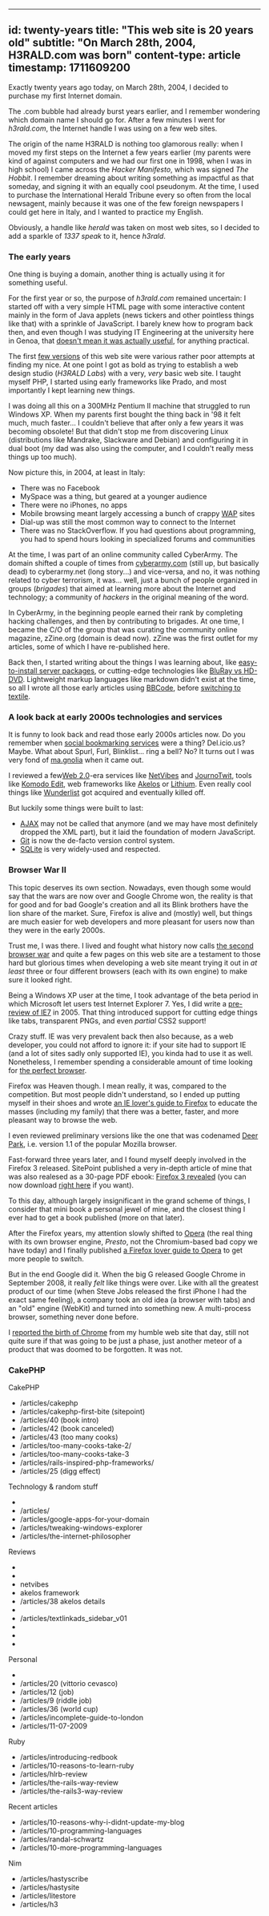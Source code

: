 -----
id: twenty-years
title: "This web site is 20 years old"
subtitle: "On March 28th, 2004, H3RALD.com was born"
content-type: article
timestamp: 1711609200
-----

Exactly twenty years ago today, on March 28th, 2004, I decided to purchase my first Internet domain. 

The .com bubble had already burst years earlier, and I remember wondering which domain name I should go for. After a few minutes I went for *h3rald.com*, the Internet handle I was using on a few web sites.

The origin of the name H3RALD is nothing too glamorous really: when I moved my first steps on the Internet a few years earlier (my parents were kind of against computers and we had our first one in 1998, when I was in high school) I came across the *Hacker Manifesto*, which was signed *The Hobbit*. I remember dreaming about writing something as impactful as that someday, and signing it with an equally cool pseudonym. At the time, I used to purchase the International Herald Tribune every so often from the local newsagent, mainly because it was one of the few foreign newspapers I could get here in Italy, and I wanted to practice my English.

Obviously, a handle like *herald* was taken on most web sites, so I decided to add a sparkle of *1337 speak* to it, hence *h3rald*.

### The early years

One thing is buying a domain, another thing is actually using it for something useful. 

For the first year or so, the purpose of *h3rald.com* remained uncertain: I started off with a very simple HTML page with some interactive content mainly in the form of Java applets (news tickers and other pointless things like that) with a sprinkle of JavaScript. I barely knew how to program back then, and even though I was studying IT Engineering at the university here in Genoa, that [doesn't mean it was actually useful](/articles/academic), for anything practical.

The first [few versions](/h3rald/) of this web site were various rather poor attempts at finding my nice. At one point I got as bold as trying to establish a web design studio (_H3RALD Labs_) with a very, _very_ basic web site. I taught myself PHP, I started using early frameworks like Prado, and most importantly I kept learning new things. 

I was doing all this on a 300MHz Pentium II machine that struggled to run Windows XP. When my parents first bought the thing back in '98 it felt much, much faster... I couldn't believe that after only a few years it was becoming obsolete! But that didn't stop me from discovering Linux (distributions like Mandrake, Slackware and Debian) and configuring it in dual boot (my dad was also using the computer, and I couldn't really mess things up too much).

Now picture this, in 2004, at least in Italy:
- There was no Facebook
- MySpace was a thing, but geared at a younger audience
- There were no iPhones, no apps
- Mobile browsing meant largely accessing a bunch of crappy [WAP](https://en.m.wikipedia.org/wiki/Wireless_Application_Protocol) sites
- Dial-up was still the most common way to connect to the Internet 
- There was no StackOverflow. If you had questions about programming, you had to spend hours looking in specialized forums and communities

At the time, I was part of an online community called CyberArmy. The domain shifted a couple of times from [cyberarmy.com](https://www.cyberarmy.com) (still up, but basically dead) to cyberarmy.net (long story...) and vice-versa, and no, it was nothing related to cyber terrorism, it was... well, just a bunch of people organized in groups (_brigades_) that aimed at learning more about the Internet and technology; a community of _hackers_ in the original meaning of the word.

In CyberArmy, in the beginning people earned their rank by completing hacking challenges, and then by contributing to brigades. At one time, I became the C/O of the group that was curating the community online magazine, zZine.org (domain is dead now). zZine was the first outlet for my articles, some of which I have re-published here.

Back then, I started writing about the things I was learning about, like [easy-to-install server packages](/articles/server-packages), or cutting-edge technologies like [BluRay vs HD-DVD](/articles/next-generation-dvds). Lightweight markup languages like markdown didn't exist at the time, so all I wrote all those early articles using [BBCode](https://en.m.wikipedia.org/wiki/BBCode), before [switching to textile](/articles/18).

### A look back at early 2000s technologies and services

It is funny to look back and read those early 2000s articles now. Do you remember when [social bookmarking services](/articles/social-bookmarking-services) were a thing? Del.icio.us? Maybe. What about Spurl, Furl, Blinklist... ring a bell? No? It turns out I was very fond of [ma.gnolia](/articles/magnolia) when it came out. 

I reviewed a few[Web 2.0](https://en.m.wikipedia.org/wiki/Web_2.0)-era services like [NetVibes](/articles/39) and [JournoTwit](/articles/journotwit-review), tools like [Komodo Edit](/articles/komodo-edit-review), web frameworks like [Akelos](/articles/34/) or [Lithium](/articles/getting-started-with-lithium). Even really cool things like [Wunderlist](/articles/wunderlist) got acquired and eventually killed off.

But luckily some things were built to last:
- [AJAX](/articles/what-is-ajax) may not be called that anymore (and we may have most definitely dropped the XML part), but it laid the foundation of modern JavaScript.
- [Git](/articles/git-for-the-locals) is now the de-facto version control system.
- [SQLite](/articles/quick-overview-of-sqlite) is very widely-used and respected.

### Browser War II

This topic deserves its own section. Nowadays, even though some would say that the wars are now over and Google Chrome won, the reality is that for good and for bad Google's creation and all its Blink brothers have the lion share of the market. Sure, Firefox is alive and (mostly) well, but things are much easier for web developers and more pleasant for users now than they were in the early 2000s.

Trust me, I was there. I lived and fought what history now calls [the second browser war](https://en.m.wikipedia.org/wiki/Browser_wars) and quite a few pages on this web site are a testament to those hard but glorious times when developing a web site meant trying it out in *at least* three or four different browsers (each with its own engine) to make sure it looked right.

Being a Windows XP user at the time, I took advantage of the beta period in which Microsoft let users test Internet Explorer 7. Yes, I did write a [pre-review of IE7](/articles/pre-review-of-ie7) in 2005. That thing introduced support for cutting edge things like tabs, transparent PNGs, and even *partial* CSS2 support!

Crazy stuff. IE was very prevalent back then also because, as a web developer, you could not afford to ignore it: if your site had to support IE (and a lot of sites sadly only supported IE), you kinda had to use it as well. Nonetheless, I remember spending a considerable amount of time looking for [the perfect browser](articles/perfect-browser).

Firefox was Heaven though. I mean really, it was, compared to the competition. But most people didn't understand, so I ended up putting myself in their shoes and wrote [an IE lover's guide to Firefox](/articles/ie-lovers-guide-to-firefox) to educate the masses (including my family) that there was a better, faster, and more pleasant way to browse the web.

I even reviewed preliminary versions like the one that was codenamed [Deer Park](/articles/from-firefox-to-deer-park), i.e. version 1.1 of the popular Mozilla browser.

Fast-forward three years later, and I found myself deeply involved in the Firefox 3 released. SitePoint published a very in-depth article of mine that was also realesed as a 30-page PDF ebook: [Firefox 3 revealed](/articles/firefox3-revealed) (you can now download [right here](/files/ff3-revealed) if you want).

To this day, although largely insignificant in the grand scheme of things, I consider that mini book a personal jewel of mine, and the closest thing I ever had to get a book published (more on that later).

After the Firefox years, my attention slowly shifted to [Opera](/articles/thoughts-on-firefox3-and-opera95) (the real thing with its own browser engine, _Presto_, not the Chromium-based bad copy we have today) and I finally published [a Firefox lover guide to Opera](articles/firefox-lovers-guide-to-opera) to get more people to switch.

But in the end Google did it. When the big G released Google Chrome in September 2008, it really _felt_ like things were over. Like with all the greatest product of our time (when Steve Jobs released the first iPhone I had the exact same feeling), a company took an old idea (a browser with tabs) and an "old" engine (WebKit) and turned into something new. A multi-process browser, something never done before.

I [reported the birth of Chrome](articles/google-chrome) from my humble web site that day, still not quite sure if that was going to be just a phase, just another meteor of a product that was doomed to be forgotten. It was not.

### CakePHP

CakePHP

- /articles/cakephp
- /articles/cakephp-first-bite (sitepoint)
- /articles/40 (book intro)
- /articles/42 (book canceled)
- /articles/43 (too many cooks)
- /articles/too-many-cooks-take-2/
- /articles/too-many-cooks-take-3
- /articles/rails-inspired-php-frameworks/
- /articles/25 (digg effect)

Technology & random stuff

- 
- /articles/
- /articles/google-apps-for-your-domain
- /articles/tweaking-windows-explorer
- /articles/the-internet-philosopher

Reviews

- 
- 
-  netvibes
-  akelos framework
- /articles/38 akelos details
- 
- /articles/textlinkads_sidebar_v01
- 
- 
- 

Personal

- 
- /articles/20 (vittorio cevasco)
- /articles/12 (job)
- /articles/9 (riddle job)
- /articles/36 (world cup)
- /articles/incomplete-guide-to-london
- /articles/11-07-2009


Ruby

- /articles/introducing-redbook
- /articles/10-reasons-to-learn-ruby
- /articles/hlrb-review
- /articles/the-rails-way-review
- /articles/the-rails3-way-review


Recent articles

- /articles/10-reasons-why-i-didnt-update-my-blog
- /articles/10-programming-languages
- /articles/randal-schwartz
- /articles/10-more-programming-languages

Nim

- /articles/hastyscribe
- /articles/hastysite
- /articles/litestore
- /articles/h3

